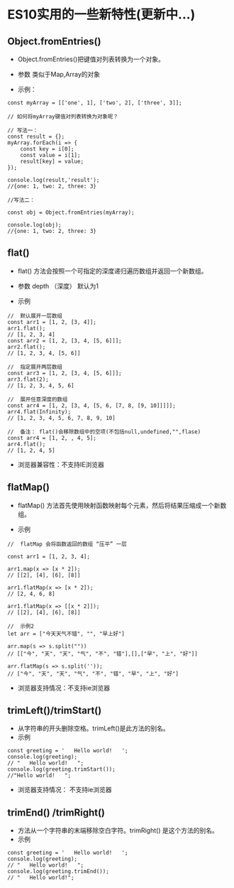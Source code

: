 # ES10实用的一些新特性(更新中...)

## Object.fromEntries()
- Object.fromEntries()把键值对列表转换为一个对象。

- 参数 类似于Map,Array的对象

- 示例：

```
const myArray = [['one', 1], ['two', 2], ['three', 3]];

// 如何将myArray键值对列表转换为对象呢？

// 写法一：
const result = {};
myArray.forEach(i => {
    const key = i[0];
    const value = i[1];
    result[key] = value;
});

console.log(result,'result');
//{one: 1, two: 2, three: 3}

//写法二：

const obj = Object.fromEntries(myArray);

console.log(obj);
//{one: 1, two: 2, three: 3}
```
## flat()

- flat() 方法会按照一个可指定的深度递归遍历数组并返回一个新数组。

- 参数 depth （深度） 默认为1
- 示例
```
//  默认展开一层数组
const arr1 = [1, 2, [3, 4]];
arr1.flat(); 
// [1, 2, 3, 4]
const arr2 = [1, 2, [3, 4, [5, 6]]];
arr2.flat();
// [1, 2, 3, 4, [5, 6]]
```
```
//  指定展开两层数组
const arr3 = [1, 2, [3, 4, [5, 6]]];
arr3.flat(2);
// [1, 2, 3, 4, 5, 6]
```
```
//  展开任意深度的数组
const arr4 = [1, 2, [3, 4, [5, 6, [7, 8, [9, 10]]]]];
arr4.flat(Infinity);
// [1, 2, 3, 4, 5, 6, 7, 8, 9, 10]
```
```
//  备注： flat()会移除数组中的空项(不包括null,undefined,"",flase)
const arr4 = [1, 2, , 4, 5];
arr4.flat();
// [1, 2, 4, 5]
```
- 浏览器兼容性：不支持IE浏览器

## flatMap()

- flatMap() 方法首先使用映射函数映射每个元素，然后将结果压缩成一个新数组。

- 示例

```
//  flatMap 会将函数返回的数组 “压平” 一层

const arr1 = [1, 2, 3, 4];

arr1.map(x => [x * 2]); 
// [[2], [4], [6], [8]]

arr1.flatMap(x => [x * 2]);
// [2, 4, 6, 8]

arr1.flatMap(x => [[x * 2]]);
// [[2], [4], [6], [8]]

```
```
//  示例2
let arr = ["今天天气不错", "", "早上好"]

arr.map(s => s.split(""))
// [["今", "天", "天", "气", "不", "错"],[],["早", "上", "好"]]

arr.flatMap(s => s.split(''));
// ["今", "天", "天", "气", "不", "错", "早", "上", "好"]
```
- 浏览器支持情况：不支持ie浏览器

## trimLeft()/trimStart()

- 从字符串的开头删除空格。trimLeft()是此方法的别名。
- 示例
```
const greeting = '   Hello world!   ';
console.log(greeting);
// "   Hello world!   ";
console.log(greeting.trimStart());
//"Hello world!   ";
```
- 浏览器支持情况： 不支持ie浏览器

## trimEnd() /trimRight()

- 方法从一个字符串的末端移除空白字符。trimRight() 是这个方法的别名。
- 示例
```
const greeting = '   Hello world!   ';
console.log(greeting);
// "   Hello world!   ";
console.log(greeting.trimEnd());
// "   Hello world!"; 
```
